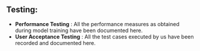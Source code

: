 
## Testing:

* **Performance Testing** : All the performance measures as obtained during model training have been documented here.
* **User Acceptance Testing** : All the test cases executed by us have been recorded and documented here.
